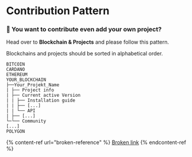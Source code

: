 # Contribution Pattern

### 🎉 You want to contribute even add your own project?&#x20;

Head over to **Blockchain & Projects** and please follow this pattern.

Blockchains and projects should be sorted in alphabetical order.

```
BITCOIN
CARDANO
ETHEREUM
YOUR_BLOCKCHAIN
├──Your_Projekt_Name
| ├── Project info
| ├── Current active Version
| | ├── Installation guide
| | ├── [...]
| | └── API
| ├── [...] 
└─└── Community
[...]
POLYGON
```

{% content-ref url="broken-reference" %}
[Broken link](broken-reference)
{% endcontent-ref %}
